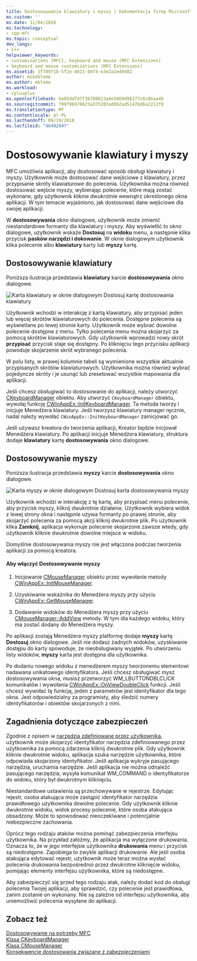 ```yaml
---
title: Dostosowywanie klawiatury i myszy | Dokumentacja firmy Microsoft
ms.custom: ''
ms.date: 11/04/2016
ms.technology:
- cpp-mfc
ms.topic: conceptual
dev_langs:
- C++
helpviewer_keywords:
- customizations [MFC], keyboard and mouse (MFC Extensions)
- keyboard and mouse customizations (MFC Extensions)
ms.assetid: 1f789f1b-5f2e-4b11-b974-e3e2a2e49d82
author: mikeblome
ms.author: mblome
ms.workload:
- cplusplus
ms.openlocfilehash: ba05ddfd7f3b709813a6e5069d98277c6c0baa46
ms.sourcegitcommit: 799f9b976623a375203ad8b2ad5147bd6a2212f0
ms.translationtype: MT
ms.contentlocale: pl-PL
ms.lasthandoff: 09/19/2018
ms.locfileid: "46402697"
---
```

# <a name="keyboard-and-mouse-customization"></a>Dostosowywanie klawiatury i myszy

MFC umożliwia aplikacji, aby dostosować sposób obsługi klawiatury i myszy. Użytkownik może dostosować dane wejściowe z klawiatury, przez przypisanie skróty klawiaturowe do polecenia. Użytkownika można również dostosować wejście myszy, wybierając polecenie, które mają zostać wykonane, gdy użytkownik kliknie dwukrotnie wewnątrz określonego okna aplikacji. W tym temacie wyjaśniono, jak dostosować dane wejściowe dla swojej aplikacji.

W **dostosowywania** okno dialogowe, użytkownik może zmienić niestandardowe formanty dla klawiatury i myszy. Aby wyświetlić to okno dialogowe, użytkownik wskaże **Dostosuj** na **widoku** menu, a następnie klika przycisk **pasków narzędzi i dokowanie**. W oknie dialogowym użytkownik klika polecenie albo **klawiatury** karty lub **myszy** kartę.

## <a name="keyboard-customization"></a>Dostosowywanie klawiatury

Poniższa ilustracja przedstawia **klawiatury** karcie **dostosowywania** okno dialogowe.

![Karta klawiatury w oknie dialogowym Dostosuj](../mfc/media/mfcnextkeyboardtab.png "mfcnextkeyboardtab") kartę dostosowania klawiatury

Użytkownik wchodzi w interakcję z kartą klawiatury, aby przypisać jeden lub więcej skrótów klawiaturowych do polecenia. Dostępne polecenia są wyświetlane po lewej stronie karty. Użytkownik może wybrać dowolne polecenie dostępne z menu. Tylko polecenia menu można skojarzyć za pomocą skrótów klawiaturowych. Gdy użytkownik wprowadzi nowy skrót **przypisać** przycisk staje się dostępny. Po kliknięciu tego przycisku aplikacji powoduje skojarzenie skrót wybranego polecenia.

W polu listy, w prawej kolumnie tabeli są wymienione wszystkie aktualnie przypisanych skrótów klawiaturowych. Użytkownika można również wybrać pojedyncze skróty i je usunąć lub zresetować wszystkie mapowania dla aplikacji.

Jeśli chcesz obsługiwać to dostosowanie do aplikacji, należy utworzyć [CKeyboardManager](../mfc/reference/ckeyboardmanager-class.md) obiektu. Aby utworzyć `CKeyboardManager` obiektu, wywołaj funkcję [CWinAppEx::InitKeyboardManager](../mfc/reference/cwinappex-class.md#initkeyboardmanager). Ta metoda tworzy i inicjuje Menedżera klawiatury. Jeśli tworzysz klawiatury manager ręcznie, nadal należy wywołać `CWinAppEx::InitKeyboardManager` zainicjować go.

Jeśli używasz kreatora do tworzenia aplikacji, Kreator będzie inicjował Menedżera klawiatury. Po aplikacji inicjuje Menedżera klawiatury, struktura dodaje **klawiatury** kartę **dostosowywania** okno dialogowe.

## <a name="mouse-customization"></a>Dostosowywanie myszy

Poniższa ilustracja przedstawia **myszy** karcie **dostosowywania** okno dialogowe.

![Karta myszy w oknie dialogowym Dostosuj](../mfc/media/mfcnextmousetab.png "mfcnextmousetab") karta dostosowywania myszy

Użytkownik wchodzi w interakcję z tę kartę, aby przypisać menu polecenie, aby przycisk myszy, kliknij dwukrotnie działanie. Użytkownik wybiera widok z lewej strony okna i następnie używa formanty po prawej stronie, aby skojarzyć polecenia za pomocą akcji kliknij dwukrotnie plik. Po użytkownik klika **Zamknij**, aplikacja wykonuje polecenie skojarzone zawsze wtedy, gdy użytkownik kliknie dwukrotnie dowolne miejsce w widoku.

Domyślnie dostosowywania myszy nie jest włączona podczas tworzenia aplikacji za pomocą kreatora.

#### <a name="to-enable-mouse-customization"></a>Aby włączyć Dostosowywanie myszy

1. Inicjowanie [CMouseManager](../mfc/reference/cmousemanager-class.md) obiektu przez wywołanie metody [CWinAppEx::InitMouseManager](../mfc/reference/cwinappex-class.md#initmousemanager).

1. Uzyskiwanie wskaźnika do Menedżera myszy przy użyciu [CWinAppEx::GetMouseManager](../mfc/reference/cwinappex-class.md#getmousemanager).

1. Dodawanie widoków do Menedżera myszy przy użyciu [CMouseManager::AddView](../mfc/reference/cmousemanager-class.md#addview) metody. W tym dla każdego widoku, który ma zostać dodany do Menedżera myszy.

Po aplikacji zostają Menedżera myszy platformę dodaje **myszy** kartę **Dostosuj** okno dialogowe. Jeśli nie dodasz żadnych widoków, uzyskiwanie dostępu do karty spowoduje, że nieobsługiwany wyjątek. Po utworzeniu listy widoków, **myszy** karta jest dostępna dla użytkownika.

Po dodaniu nowego widoku z menedżerem myszy tworzonemu elementowi nadawana unikatowego identyfikatora. Jeśli chcesz obsługiwać mysz dostosowywania okna, musisz przetworzyć WM_LBUTTONDBLCLICK komunikatów i wywołania [CWinAppEx::OnViewDoubleClick](../mfc/reference/cwinappex-class.md#onviewdoubleclick) funkcji. Jeśli chcesz wywołać tę funkcję, jeden z parametrów jest identyfikator dla tego okna. Jest odpowiedzialny za programisty, aby śledzić numery identyfikatorów i obiektów skojarzonych z nimi.

## <a name="security-concerns"></a>Zagadnienia dotyczące zabezpieczeń

Zgodnie z opisem w [narzędzia zdefiniowane przez użytkownika](../mfc/user-defined-tools.md), użytkownik może skojarzyć identyfikator narzędzia zdefiniowanego przez użytkownika za pomocą zdarzenia kliknij dwukrotnie plik. Gdy użytkownik kliknie dwukrotnie widoku, aplikacja szuka narzędzie użytkownika, które odpowiada skojarzony identyfikator. Jeśli aplikacja wykryje pasującego narzędzia, uruchamia narzędzie. Jeśli aplikacja nie można odnaleźć pasującego narzędzia, wysyła komunikat WM_COMMAND o identyfikatorze do widoku, który był dwukrotnym kliknięciu.

Niestandardowe ustawienia są przechowywane w rejestrze. Edytując rejestr, osoba atakująca może zastąpić identyfikator narzędzia prawidłowego użytkownika dowolne polecenie. Gdy użytkownik kliknie dwukrotnie widoku, widok procesy polecenie, które osoba atakująca obsadzony. Może to spowodować nieoczekiwane i potencjalnie niebezpieczne zachowania.

Oprócz tego rodzaju ataków można pominąć zabezpieczenia interfejsu użytkownika. Na przykład załóżmy, że aplikacja ma wyłączone drukowania. Oznacza to, że w jego interfejsie użytkownika **drukowania** menu i przycisk są niedostępne. Zapobiega to zwykle aplikacji drukowanie. Ale jeśli osoba atakująca edytować rejestr, użytkownik może teraz można wysłać polecenia drukowania bezpośrednio przez dwukrotne kliknięcie widoku, pomijając elementy interfejsu użytkownika, które są niedostępne.

Aby zabezpieczyć się przed tego rodzaju atak, należy dodać kod do obsługi polecenia Twojej aplikacji, aby sprawdzić, czy polecenie jest prawidłowa, zanim zostanie on wykonany. Nie są zależne od interfejsu użytkownika, aby uniemożliwić polecenia wysyłane do aplikacji.

## <a name="see-also"></a>Zobacz też

[Dostosowywanie na potrzeby MFC](../mfc/customization-for-mfc.md)<br/>
[Klasa CKeyboardManager](../mfc/reference/ckeyboardmanager-class.md)<br/>
[Klasa CMouseManager](../mfc/reference/cmousemanager-class.md)<br/>
[Konsekwencje dostosowania związane z zabezpieczeniami](../mfc/security-implications-of-customization.md)


